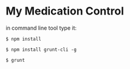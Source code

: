 # My Medication Control

in command line tool type it:
	
`$ npm install`


`$ npm install grunt-cli -g`


`$ grunt`
